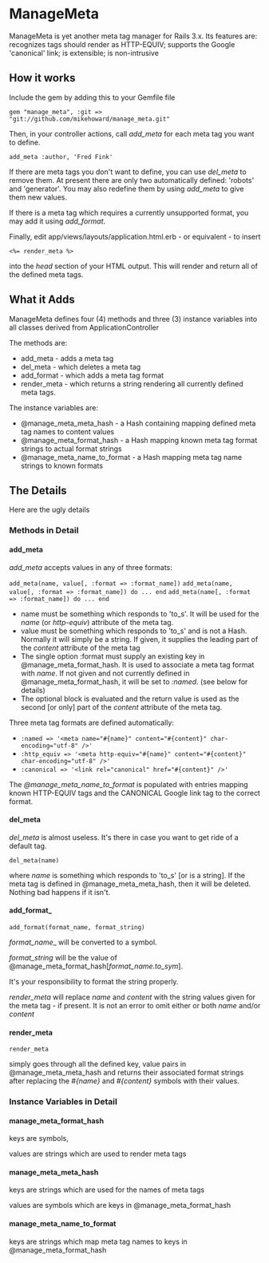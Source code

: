 ManageMeta
============

ManageMeta is yet another meta tag manager for Rails 3.x. Its features are: recognizes tags
should render as HTTP-EQUIV; supports the Google 'canonical' link; is extensible; is non-intrusive

How it works
-----------

Include the gem by adding this to your Gemfile file

`gem "manage_meta", :git => "git://github.com/mikehoward/manage_meta.git"`

Then, in your controller actions, call _add_meta_ for each meta tag you want
to define.

`add_meta :author, 'Fred Fink'`

If there are meta tags you don't want to define, you can use _del_meta_ to remove them.
At present there are only two automatically defined: 'robots' and 'generator'. You may
also redefine them by using _add_meta_ to give them new values.

If there is a meta tag which requires a currently unsupported format, you may add it
using _add_format_.

Finally, edit app/views/layouts/application.html.erb - or equivalent - to insert

`<%= render_meta %>`

into the _head_ section of your HTML output. This will render and return all of the
defined meta tags.

What it Adds
------------

ManageMeta defines four (4) methods and three (3) instance variables into all classes
derived from ApplicationController

The methods are:

* add_meta - adds a meta tag
* del_meta - which deletes a meta tag
* add_format - which adds a meta tag format
* render_meta - which returns a string rendering all currently defined meta tags.

The instance variables are:

* @manage_meta_meta_hash - a Hash containing mapping defined meta tag names to content values
* @manage_meta_format_hash - a Hash mapping known meta tag format strings to actual format strings
* @manage_meta_name_to_format - a Hash mapping meta tag name strings to known formats

The Details
--------------

Here are the ugly details

### Methods in Detail ###

#### add_meta ####

_add_meta_ accepts values in any of three formats:

`add_meta(name, value[, :format => :format_name])`
`add_meta(name, value[, :format => :format_name]) do ... end`
`add_meta(name[, :format => :format_name]) do ... end`

* name must be something which responds to 'to_s'. It will be used for the _name_ (or _http-equiv_)
attribute of the meta tag.
* value must be something which responds to 'to_s' and is not a Hash. Normally it will simply
be a string. If given, it supplies the leading part of the _content_ attribute of the meta tag
* The single option :format must supply an existing key in @manage_meta_format_hash. It is
used to associate a meta tag format with _name_. If not given and not currently defined in
@manage_meta_format_hash, it will be set to _:named_. (see below for details)
* The optional block is evaluated and the return value is used as the second [or only] part
of the _content_ attribute of the meta tag.

Three meta tag formats are defined automatically:

* `:named => '<meta name="#{name}" content="#{content}" char-encoding="utf-8" />'`
* `:http_equiv => '<meta http-equiv="#{name}" content="#{content}" char-encoding="utf-8" />'`
* `:canonical => '<link rel="canonical" href="#{content}" />'`

The _@manage_meta_name_to_format_ is populated with entries mapping known HTTP-EQUIV tags
and the CANONICAL Google link tag to the correct format.

#### del_meta ####

_del_meta_ is almost useless. It's there in case you want to get ride of a default tag.

`del_meta(name)`

where _name_ is something which responds to 'to_s' [or is a string]. If the meta tag is
defined in @manage_meta_meta_hash, then it will be deleted. Nothing bad happens if it isn't.

#### add_format_ ####

`add_format(format_name, format_string)`

_format_name__ will be converted to a symbol.

_format_string_ will be the value of @manage_meta_format_hash[_format_name.to_sym_].

It's your responsibility to format the string properly.

_render_meta_ will replace _name_ and _content_ with the string values given for the meta
tag - if present. It is not an error to omit either or both _name_ and/or _content_

#### render_meta ####

`render_meta`

simply goes through all the defined key, value pairs in @manage_meta_meta_hash and
returns their associated format strings after replacing the _#{name}_ and _#{content}_
symbols with their values.

### Instance Variables in Detail ###

#### manage_meta_format_hash ####

keys are symbols,

values are strings which are used to render meta tags

####  manage_meta_meta_hash ####

keys are strings which are used for the names of meta tags

values are symbols which are keys in @manage_meta_format_hash

#### manage_meta_name_to_format ####

keys are strings which map meta tag names to keys in @manage_meta_format_hash
